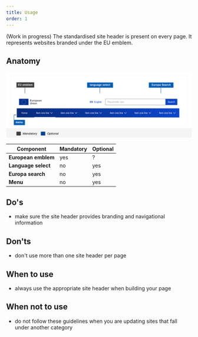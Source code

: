 ```yaml
---
title: Usage
order: 1
---
```

(Work in progress) The standardised site header is present on every page. It represents websites branded under the EU emblem.

## Anatomy

![](/cms-images/eu_stand_site_header.png)

| Component           | Mandatory | Optional |
| ------------------- | --------- | -------- |
| **European emblem** | yes       | ?        |
| **Language select** | no        | yes      |
| **Europa search**   | no        | yes      |
| **Menu**            | no        | yes      |

## Do's

- make sure the site header provides branding and navigational information

## Don'ts

- don't use more than one site header per page

## When to use

- always use the appropriate site header when building your page

## When not to use

- do not follow these guidelines when you are updating sites that fall under another category
